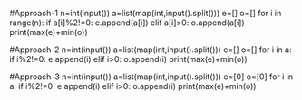 #Approach-1
n=int(input())
a=list(map(int,input().split()))
e=[]
o=[]
for i in range(n):
  if a[i]%2!=0:
    e.append(a[i])
  elif a[i]>0:
    o.append(a[i])
print(max(e)+min(o))

#Approach-2
n=int(input())
a=list(map(int,input().split()))
e=[]
o=[]
for i in a:
  if i%2!=0:
    e.append(i)
  elif i>0:
    o.append(i)
print(max(e)+min(o))

#Approach-3
n=int(input())
a=list(map(int,input().split()))
e=[0]
o=[0]
for i in a:
  if i%2!=0:
    e.append(i)
  elif i>0:
    o.append(i)
print(max(e)+min(o))


